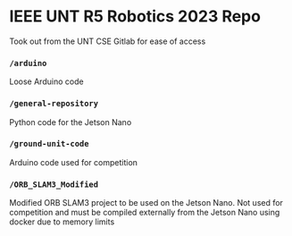 # IEEE UNT R5 Robotics 2023 Repo

Took out from the UNT CSE Gitlab for ease of access

### `/arduino`

Loose Arduino code

### `/general-repository`

Python code for the Jetson Nano

### `/ground-unit-code`

Arduino code used for competition

### `/ORB_SLAM3_Modified`

Modified ORB SLAM3 project to be used on the Jetson Nano. Not used for competition and must be compiled externally from the Jetson Nano using docker due to memory limits
